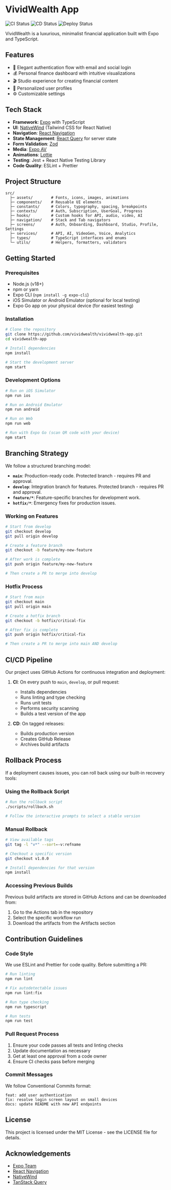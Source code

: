 # VividWealth App

![CI Status](https://github.com/vividwealth/vividwealth-app/workflows/VividWealth%20CI/badge.svg)
![CD Status](https://github.com/vividwealth/vividwealth-app/workflows/VividWealth%20CD/badge.svg)
![Deploy Status](https://github.com/vividwealth/vividwealth-app/workflows/VividWealth%20Deploy/badge.svg)

VividWealth is a luxurious, minimalist financial application built with Expo and TypeScript.

## Features

- 🔐 Elegant authentication flow with email and social login
- 💰 Personal finance dashboard with intuitive visualizations
- 🎬 Studio experience for creating financial content
- 👤 Personalized user profiles
- ⚙️ Customizable settings

## Tech Stack

- **Framework**: [Expo](https://expo.dev/) with TypeScript
- **UI**: [NativeWind](https://nativewind.dev/) (Tailwind CSS for React Native)
- **Navigation**: [React Navigation](https://reactnavigation.org/)
- **State Management**: [React Query](https://tanstack.com/query/latest) for server state
- **Form Validation**: [Zod](https://zod.dev/)
- **Media**: [Expo AV](https://docs.expo.dev/versions/latest/sdk/av/)
- **Animations**: [Lottie](https://github.com/lottie-react-native/lottie-react-native)
- **Testing**: Jest + React Native Testing Library
- **Code Quality**: ESLint + Prettier

## Project Structure

```
src/
  ├─ assets/        # Fonts, icons, images, animations
  ├─ components/    # Reusable UI elements
  ├─ constants/     # Colors, typography, spacing, breakpoints
  ├─ contexts/      # Auth, Subscription, UserGoal, Progress
  ├─ hooks/         # Custom hooks for API, audio, video, AI
  ├─ navigation/    # Stack and Tab navigators
  ├─ screens/       # Auth, Onboarding, Dashboard, Studio, Profile, Settings
  ├─ services/      # API, AI, VideoGen, Voice, Analytics
  ├─ types/         # TypeScript interfaces and enums
  └─ utils/         # Helpers, formatters, validators
```

## Getting Started

### Prerequisites

- Node.js (v18+)
- npm or yarn
- Expo CLI (`npm install -g expo-cli`)
- iOS Simulator or Android Emulator (optional for local testing)
- Expo Go app on your physical device (for easiest testing)

### Installation

```bash
# Clone the repository
git clone https://github.com/vividwealth/vividwealth-app.git
cd vividwealth-app

# Install dependencies
npm install

# Start the development server
npm start
```

### Development Options

```bash
# Run on iOS Simulator
npm run ios

# Run on Android Emulator
npm run android

# Run on Web
npm run web

# Run with Expo Go (scan QR code with your device)
npm start
```

## Branching Strategy

We follow a structured branching model:

- **`main`**: Production-ready code. Protected branch - requires PR and approval.
- **`develop`**: Integration branch for features. Protected branch - requires PR and approval.
- **`feature/*`**: Feature-specific branches for development work.
- **`hotfix/*`**: Emergency fixes for production issues.

### Working on Features

```bash
# Start from develop
git checkout develop
git pull origin develop

# Create a feature branch
git checkout -b feature/my-new-feature

# After work is complete
git push origin feature/my-new-feature

# Then create a PR to merge into develop
```

### Hotfix Process

```bash
# Start from main
git checkout main
git pull origin main

# Create a hotfix branch
git checkout -b hotfix/critical-fix

# After fix is complete
git push origin hotfix/critical-fix

# Then create a PR to merge into main AND develop
```

## CI/CD Pipeline

Our project uses GitHub Actions for continuous integration and deployment:

1. **CI**: On every push to `main`, `develop`, or pull request:
   - Installs dependencies
   - Runs linting and type checking
   - Runs unit tests
   - Performs security scanning
   - Builds a test version of the app

2. **CD**: On tagged releases:
   - Builds production version
   - Creates GitHub Release
   - Archives build artifacts

## Rollback Process

If a deployment causes issues, you can roll back using our built-in recovery tools:

### Using the Rollback Script

```bash
# Run the rollback script
./scripts/rollback.sh

# Follow the interactive prompts to select a stable version
```

### Manual Rollback

```bash
# View available tags
git tag -l "v*" --sort=-v:refname

# Checkout a specific version
git checkout v1.0.0

# Install dependencies for that version
npm install
```

### Accessing Previous Builds

Previous build artifacts are stored in GitHub Actions and can be downloaded from:

1. Go to the Actions tab in the repository
2. Select the specific workflow run
3. Download the artifacts from the Artifacts section

## Contribution Guidelines

### Code Style

We use ESLint and Prettier for code quality. Before submitting a PR:

```bash
# Run linting
npm run lint

# Fix autodetectable issues
npm run lint:fix

# Run type checking
npm run typescript

# Run tests
npm run test
```

### Pull Request Process

1. Ensure your code passes all tests and linting checks
2. Update documentation as necessary
3. Get at least one approval from a code owner
4. Ensure CI checks pass before merging

### Commit Messages

We follow Conventional Commits format:

```
feat: add user authentication
fix: resolve login screen layout on small devices
docs: update README with new API endpoints
```

## License

This project is licensed under the MIT License - see the LICENSE file for details.

## Acknowledgements

- [Expo Team](https://expo.dev/)
- [React Navigation](https://reactnavigation.org/)
- [NativeWind](https://nativewind.dev/)
- [TanStack Query](https://tanstack.com/query/latest) 